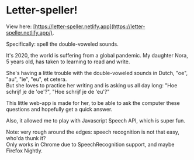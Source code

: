 # Letter-speller!

View here: [https://letter-speller.netlify.app](https://letter-speller.netlify.app/).

Specifically: spell the double-voweled sounds.

It's 2020, the world is suffering from a global pandemic. My daughter Nora, 5 years old, has taken to learning to read and write.

She's having a little trouble with the double-voweled sounds in Dutch, "oe", "au", "ie", "eu", et cetera.  
But she loves to practice her writing and is asking us all day long: "Hoe schrijf je de 'oe'?", "Hoe schrijf je de 'eu'?"     

This little web-app is made for her, to be able to ask the computer these questions and hopefully get a quick answer.

Also, it allowed me to play with Javascript Speech API, which is super fun.

Note: very rough around the edges: speech recognition is not that easy, who'da thunk it?     
Only works in Chrome due to SpeechRecognition support, and maybe Firefox Nightly.

